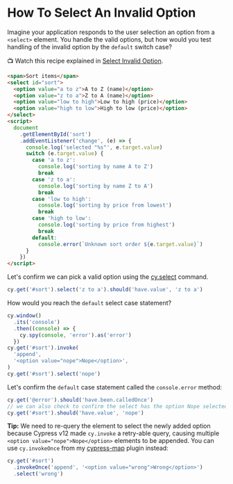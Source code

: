 # How To Select An Invalid Option

Imagine your application responds to the user selection an option from a `<select>` element. You handle the valid options, but how would you test handling of the invalid option by the `default` switch case?

📺 Watch this recipe explained in [Select Invalid Option](https://youtu.be/X0uiViQoAO0).

<!-- fiddle Select invalid option -->

```html hide
<span>Sort items</span>
<select id="sort">
  <option value="a to z">A to Z (name)</option>
  <option value="z to a">Z to A (name)</option>
  <option value="low to high">Low to high (price)</option>
  <option value="high to low">High to low (price)</option>
</select>
<script>
  document
    .getElementById('sort')
    .addEventListener('change', (e) => {
      console.log('selected "%s"', e.target.value)
      switch (e.target.value) {
        case 'a to z':
          console.log('sorting by name A to Z')
          break
        case 'z to a':
          console.log('sorting by name Z to A')
          break
        case 'low to high':
          console.log('sorting by price from lowest')
          break
        case 'high to low':
          console.log('sorting by price from highest')
          break
        default:
          console.error(`Unknown sort order ${e.target.value}`)
      }
    })
</script>
```

Let's confirm we can pick a valid option using the [cy.select](https://on.cypress.io/select) command.

```js
cy.get('#sort').select('z to a').should('have.value', 'z to a')
```

How would you reach the `default` select case statement?

```js
cy.window()
  .its('console')
  .then((console) => {
    cy.spy(console, 'error').as('error')
  })
cy.get('#sort').invoke(
  'append',
  '<option value="nope">Nope</option>',
)
cy.get('#sort').select('nope')
```

Let's confirm the `default` case statement called the `console.error` method:

```js
cy.get('@error').should('have.been.calledOnce')
// we can also check to confirm the select has the option Nope selected
cy.get('#sort').should('have.value', 'nope')
```

**Tip:** We need to re-query the element to select the newly added option because Cypress v12 made `cy.invoke` a retry-able query, causing multiple `<option value="nope">Nope</option>` elements to be appended. You can use `cy.invokeOnce` from my [cypress-map](https://github.com/bahmutov/cypress-map) plugin instead:

```js
cy.get('#sort')
  .invokeOnce('append', '<option value="wrong">Wrong</option>')
  .select('wrong')
```

<!-- fiddle-end -->
